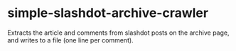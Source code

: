 # simple-slashdot-archive-crawler
Extracts the article and comments from slashdot posts on the archive page, and writes to a file (one line per comment).
